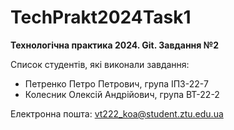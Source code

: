 # TechPrakt2024Task1
**Технологічна практика 2024. Git. Завдання №2**

Список студентів, які виконали завдання:
* Петренко Петро Петрович, група ІПЗ-22-7
* Колесник Олексій Андрійович, група ВТ-22-2

Електронна пошта: vt222_koa@student.ztu.edu.ua
